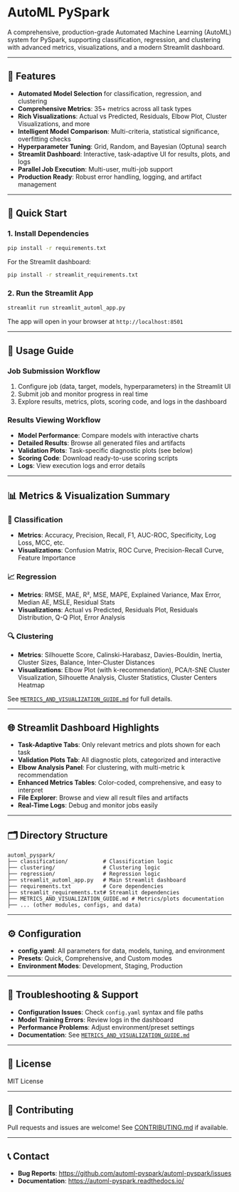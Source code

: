 # AutoML PySpark

A comprehensive, production-grade Automated Machine Learning (AutoML) system for PySpark, supporting classification, regression, and clustering with advanced metrics, visualizations, and a modern Streamlit dashboard.

---

## 🌟 Features

- **Automated Model Selection** for classification, regression, and clustering
- **Comprehensive Metrics**: 35+ metrics across all task types
- **Rich Visualizations**: Actual vs Predicted, Residuals, Elbow Plot, Cluster Visualizations, and more
- **Intelligent Model Comparison**: Multi-criteria, statistical significance, overfitting checks
- **Hyperparameter Tuning**: Grid, Random, and Bayesian (Optuna) search
- **Streamlit Dashboard**: Interactive, task-adaptive UI for results, plots, and logs
- **Parallel Job Execution**: Multi-user, multi-job support
- **Production Ready**: Robust error handling, logging, and artifact management

---

## 🚀 Quick Start

### 1. Install Dependencies

```bash
pip install -r requirements.txt
```

For the Streamlit dashboard:

```bash
pip install -r streamlit_requirements.txt
```

### 2. Run the Streamlit App

```bash
streamlit run streamlit_automl_app.py
```

The app will open in your browser at `http://localhost:8501`

---

## 📖 Usage Guide

### **Job Submission Workflow**
1. Configure job (data, target, models, hyperparameters) in the Streamlit UI
2. Submit job and monitor progress in real time
3. Explore results, metrics, plots, scoring code, and logs in the dashboard

### **Results Viewing Workflow**
- **Model Performance**: Compare models with interactive charts
- **Detailed Results**: Browse all generated files and artifacts
- **Validation Plots**: Task-specific diagnostic plots (see below)
- **Scoring Code**: Download ready-to-use scoring scripts
- **Logs**: View execution logs and error details

---

## 📊 Metrics & Visualization Summary

### 🎯 **Classification**
- **Metrics**: Accuracy, Precision, Recall, F1, AUC-ROC, Specificity, Log Loss, MCC, etc.
- **Visualizations**: Confusion Matrix, ROC Curve, Precision-Recall Curve, Feature Importance

### 📈 **Regression**
- **Metrics**: RMSE, MAE, R², MSE, MAPE, Explained Variance, Max Error, Median AE, MSLE, Residual Stats
- **Visualizations**: Actual vs Predicted, Residuals Plot, Residuals Distribution, Q-Q Plot, Error Analysis

### 🔍 **Clustering**
- **Metrics**: Silhouette Score, Calinski-Harabasz, Davies-Bouldin, Inertia, Cluster Sizes, Balance, Inter-Cluster Distances
- **Visualizations**: Elbow Plot (with k-recommendation), PCA/t-SNE Cluster Visualization, Silhouette Analysis, Cluster Statistics, Cluster Centers Heatmap

See [`METRICS_AND_VISUALIZATION_GUIDE.md`](./METRICS_AND_VISUALIZATION_GUIDE.md) for full details.

---

## 🌐 Streamlit Dashboard Highlights

- **Task-Adaptive Tabs**: Only relevant metrics and plots shown for each task
- **Validation Plots Tab**: All diagnostic plots, categorized and interactive
- **Elbow Analysis Panel**: For clustering, with multi-metric k recommendation
- **Enhanced Metrics Tables**: Color-coded, comprehensive, and easy to interpret
- **File Explorer**: Browse and view all result files and artifacts
- **Real-Time Logs**: Debug and monitor jobs easily

---

## 🗂️ Directory Structure

```
automl_pyspark/
├── classification/           # Classification logic
├── clustering/               # Clustering logic
├── regression/               # Regression logic
├── streamlit_automl_app.py   # Main Streamlit dashboard
├── requirements.txt          # Core dependencies
├── streamlit_requirements.txt# Streamlit dependencies
├── METRICS_AND_VISUALIZATION_GUIDE.md # Metrics/plots documentation
├── ... (other modules, configs, and data)
```

---

## ⚙️ Configuration

- **config.yaml**: All parameters for data, models, tuning, and environment
- **Presets**: Quick, Comprehensive, and Custom modes
- **Environment Modes**: Development, Staging, Production

---

## 🐛 Troubleshooting & Support

- **Configuration Issues**: Check `config.yaml` syntax and file paths
- **Model Training Errors**: Review logs in the dashboard
- **Performance Problems**: Adjust environment/preset settings
- **Documentation**: See [`METRICS_AND_VISUALIZATION_GUIDE.md`](./METRICS_AND_VISUALIZATION_GUIDE.md)

---

## 📄 License

MIT License

---

## 🤝 Contributing

Pull requests and issues are welcome! See [CONTRIBUTING.md](./CONTRIBUTING.md) if available.

---

## 📞 Contact

- **Bug Reports**: https://github.com/automl-pyspark/automl-pyspark/issues
- **Documentation**: https://automl-pyspark.readthedocs.io/ 